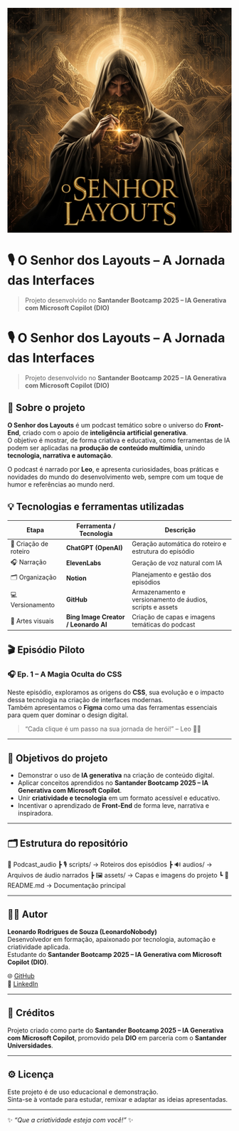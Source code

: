 <p align="center">
  <img src="https://github.com/LeonardoNobody/Podcast_audio/blob/main/Lucid_Origin_epic_fantasy_style_podcast_cover_titled_O_Senhor__0.jpg" alt="O Senhor dos Layouts" width="800">
</p>

# 🎙️ O Senhor dos Layouts – A Jornada das Interfaces  
> Projeto desenvolvido no **Santander Bootcamp 2025 – IA Generativa com Microsoft Copilot (DIO)**



# 🎙️ O Senhor dos Layouts – A Jornada das Interfaces  

> Projeto desenvolvido no **Santander Bootcamp 2025 – IA Generativa com Microsoft Copilot (DIO)**  

## 🧩 Sobre o projeto  

**O Senhor dos Layouts** é um podcast temático sobre o universo do **Front-End**, criado com o apoio de **inteligência artificial generativa**.  
O objetivo é mostrar, de forma criativa e educativa, como ferramentas de IA podem ser aplicadas na **produção de conteúdo multimídia**, unindo **tecnologia, narrativa e automação**.  

O podcast é narrado por **Leo**, e apresenta curiosidades, boas práticas e novidades do mundo do desenvolvimento web, sempre com um toque de humor e referências ao mundo nerd.  


## 💡 Tecnologias e ferramentas utilizadas  

| Etapa | Ferramenta / Tecnologia | Descrição |
|-------|--------------------------|------------|
| 🧠 Criação de roteiro | **ChatGPT (OpenAI)** | Geração automática do roteiro e estrutura do episódio |
| 🎧 Narração | **ElevenLabs** | Geração de voz natural com IA |
| 🗂️ Organização | **Notion** | Planejamento e gestão dos episódios |
| 💻 Versionamento | **GitHub** | Armazenamento e versionamento de áudios, scripts e assets |
| 🎨 Artes visuais | **Bing Image Creator / Leonardo AI** | Criação de capas e imagens temáticas do podcast |


## 🎬 Episódio Piloto  

### 🎧 **Ep. 1 – A Magia Oculta do CSS**

Neste episódio, exploramos as origens do **CSS**, sua evolução e o impacto dessa tecnologia na criação de interfaces modernas.  
Também apresentamos o **Figma** como uma das ferramentas essenciais para quem quer dominar o design digital.

> “Cada clique é um passo na sua jornada de herói!” – Leo 🧙‍♂️  

---

## 🚀 Objetivos do projeto  

- Demonstrar o uso de **IA generativa** na criação de conteúdo digital.  
- Aplicar conceitos aprendidos no **Santander Bootcamp 2025 – IA Generativa com Microsoft Copilot**.  
- Unir **criatividade e tecnologia** em um formato acessível e educativo.  
- Incentivar o aprendizado de **Front-End** de forma leve, narrativa e inspiradora.  

---

## 🗂️ Estrutura do repositório  

📂 Podcast_audio
┣ 🎙️ scripts/ → Roteiros dos episódios
┣ 🔊 audios/ → Arquivos de áudio narrados
┣ 🖼️ assets/ → Capas e imagens do projeto
┗ 📜 README.md → Documentação principal



---

## 👨‍💻 Autor  

**Leonardo Rodrigues de Souza (LeonardoNobody)**  
Desenvolvedor em formação, apaixonado por tecnologia, automação e criatividade aplicada.  
Estudante do **Santander Bootcamp 2025 – IA Generativa com Microsoft Copilot (DIO)**.  

🌐 [GitHub](https://github.com/LeonardoNobody)  
💼 [LinkedIn](https://www.linkedin.com/in/leonardo-souza-35a07920b/)  

---

## 🧠 Créditos  

Projeto criado como parte do **Santander Bootcamp 2025 – IA Generativa com Microsoft Copilot**, promovido pela **DIO** em parceria com o **Santander Universidades**.  

---

## ⚙️ Licença  

Este projeto é de uso educacional e demonstração.  
Sinta-se à vontade para estudar, remixar e adaptar as ideias apresentadas.  

---

✨ *“Que a criatividade esteja com você!”* ✨
